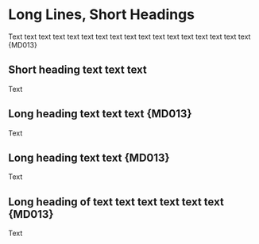 # Long Lines, Short Headings

Text text text text text text text text text text text text text text text text text {MD013}

## Short heading text text text

Text

## Long heading text text text {MD013}

Text

## Long heading text text {MD013} ##

Text

Long heading of text text text text text text {MD013}
-----------------------------------------------------

Text
